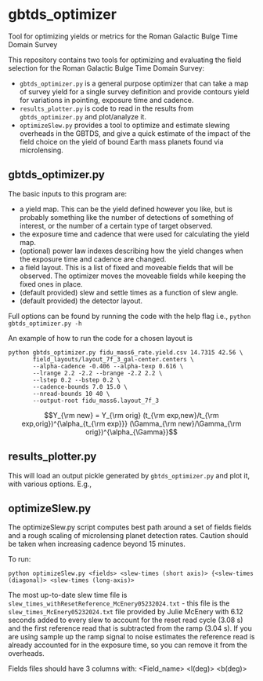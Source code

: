 # gbtds_optimizer

Tool for optimizing yields or metrics for the Roman Galactic Bulge
Time Domain Survey

This repository contains two tools for optimizing and evaluating the
field selection for the Roman Galactic Bulge Time Domain Survey:
- `gbtds_optimizer.py` is a general purpose optimizer that can take a
  map of survey yield for a single survey definition and provide
  contours yield for variations in pointing, exposure time and
  cadence.
- `results_plotter.py` is code to read in the results from
  `gbtds_optimizer.py` and plot/analyze it.
- `optimizeSlew.py` provides a tool to optimize and estimate slewing
  overheads in the GBTDS, and give a quick estimate of the impact of
  the field choice on the yield of bound Earth mass planets found via
  microlensing. 
  
  
## gbtds_optimizer.py

The basic inputs to this program are:
 - a yield map. This can be the yield defined however you like, but is
   probably something like the number of detections of something of
   interest, or the number of a certain type of target observed.
 - the exposure time and cadence that were used for calculating the
   yield map.
 - (optional) power law indexes describing how the yield changes when
   the exposure time and cadence are changed.
 - a field layout. This is a list of fixed and moveable fields that
   will be observed. The optimizer moves the moveable fields while
   keeping the fixed ones in place.
 - (default provided) slew and settle times as a function of slew angle.
 - (default provided) the detector layout.
 
 Full options can be found by running the code with the help flag
 i.e., `python gbtds_optimizer.py -h`
 
 An example of how to run the code for a chosen layout is
 ```
 python gbtds_optimizer.py fidu_mass6_rate.yield.csv 14.7315 42.56 \
        field_layouts/layout_7f_3_gal-center.centers \
        --alpha-cadence -0.406 --alpha-texp 0.616 \
		--lrange 2.2 -2.2 --brange -2.2 2.2 \
		--lstep 0.2 --bstep 0.2 \
		--cadence-bounds 7.0 15.0 \
		--nread-bounds 10 40 \
		--output-root fidu_mass6.layout_7f_3
 ```
 
$$Y_{\rm new} = Y_{\rm orig} (t_{\rm exp,new}/t_{\rm exp,orig})^{\alpha_{t_{\rm exp}}} (\Gamma_{\rm new}/\Gamma_{\rm orig})^{\alpha_{\Gamma}}$$
 
## results_plotter.py

This will load an output pickle generated by `gbtds_optimizer.py` and
plot it, with various options. E.g., 


## optimizeSlew.py

The optimizeSlew.py script computes best path around a set of fields
fields and a rough scaling of microlensing planet detection
rates. Caution should be taken when increasing cadence beyond 15 minutes.

To run:

`python optimizeSlew.py <fields> <slew-times (short axis)> {<slew-times (diagonal)> <slew-times (long-axis)>`

The most up-to-date slew time file is
`slew_times_withResetReference_McEnery05232024.txt` - this file is the
`slew_times_McEnery05232024.txt` file provided by Julie McEnery with
6.12 seconds added to every slew to account for the reset read cycle
(3.08 s) and the first reference read that is subtracted from the ramp
(3.04 s). If you are using sample up the ramp signal to noise
estimates the reference read is already accounted for in the exposure
time, so you can remove it from the overheads. 

Fields files should have 3 columns with:
<Field_name> <l(deg)> <b(deg)>
